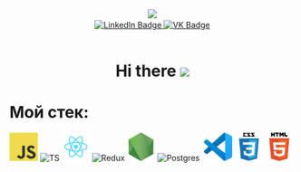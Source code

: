 <div id="header" align="center">
  <img src="https://media.giphy.com/media/bcKmIWkUMCjVm/giphy.gif" width="100"/>
</div>


<div id="badges" align="center">
  <a href="https://www.linkedin.com/in/sandra1ex/">
    <img src="https://img.shields.io/badge/LinkedIn-blue?style=for-the-badge&logo=linkedin&logoColor=white" alt="LinkedIn Badge"/>
  </a>
  <a href="http://vk.com/darth_sandralex">
    <img src="https://img.shields.io/badge/VK-blue?style=for-the-badge&logo=vk&logoColor=white%22" alt="VK Badge"/>
  </a>
</div>
<div align="center">
  <img src="https://komarev.com/ghpvc/?username=Sandra1ex&style=flat-square&color=blue" alt=""/>
</div>

<div align="center">
  <h1>
  Hi there 
  <img src="https://media.giphy.com/media/hvRJCLFzcasrR4ia7z/giphy.gif" width="30px"/>
  </h1>
</div>

<!-- <div>
  <ul> About me:
    <li></li>
  </ul>
</div> -->

<div>
  <h1>Мой стек:</h1>
  <img width='50px' src='https://raw.githubusercontent.com/github/explore/80688e429a7d4ef2fca1e82350fe8e3517d3494d/topics/javascript/javascript.png' alt='JS'/>
  <img width='50px' src='https://camo.githubusercontent.com/c80e85f44dce04441e9e4ad21e93a1484018683d4a1d330057916f471f8b0f28/68747470733a2f2f696d672e69636f6e73382e636f6d2f636f6c6f722f34382f3030303030302f747970657363726970742e706e67' alt='TS'/>
  <img width='50px' src='https://raw.githubusercontent.com/github/explore/80688e429a7d4ef2fca1e82350fe8e3517d3494d/topics/react/react.png' alt='React'/>
  <img width='50px' src='https://camo.githubusercontent.com/d3d1874579d4c426185cc3f0b5819d05cad0e3cb0d62ce2b182daea2abab84b3/68747470733a2f2f696d672e69636f6e73382e636f6d2f636f6c6f722f34382f3030303030302f72656475782e706e67' alt='Redux'/>
  <img width='50px' src='https://raw.githubusercontent.com/github/explore/80688e429a7d4ef2fca1e82350fe8e3517d3494d/topics/nodejs/nodejs.png' alt='NodeJS'/>
  <img width='50px' src='https://camo.githubusercontent.com/8d335b3eeb19064d05982dc683315a44ab75cce4a6eec5aecf8833ddb3e26319/68747470733a2f2f696d672e69636f6e73382e636f6d2f636f6c6f722f35302f3030303030302f706f73746772656573716c2e706e67' alt='Postgres'/>
  <img width='50px' src='https://camo.githubusercontent.com/bc60041f5ea7b022c6419b73a15aaac12a2ede682867ec0d3e3c9ec374dce54b/68747470733a2f2f696d672e69636f6e73382e636f6d2f636f6c6f722f34382f3030303030302f6769742e706e67' alt=''/>
  <img width='50px' src='https://raw.githubusercontent.com/github/explore/80688e429a7d4ef2fca1e82350fe8e3517d3494d/topics/visual-studio-code/visual-studio-code.png' alt=''/>
  <img width='50px' src='https://raw.githubusercontent.com/github/explore/80688e429a7d4ef2fca1e82350fe8e3517d3494d/topics/css/css.png' alt='Css'/>
  <img width='50px' src='https://raw.githubusercontent.com/github/explore/80688e429a7d4ef2fca1e82350fe8e3517d3494d/topics/html/html.png' alt='html'/>
</div>



<!--
**Sandra1ex/Sandra1ex** is a ✨ _special_ ✨ repository because its `README.md` (this file) appears on your GitHub profile.
<div>
</div>
Here are some ideas to get you started:

- 🔭 I’m currently working on ...
- 🌱 I’m currently learning ...
- 👯 I’m looking to collaborate on ...
- 🤔 I’m looking for help with ...
- 💬 Ask me about ...
- 📫 How to reach me: ...
- 😄 Pronouns: ...
- ⚡ Fun fact: ...
-->
